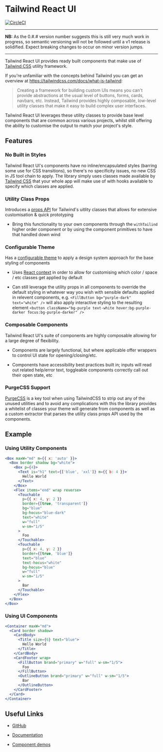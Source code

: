 # Tailwind React UI

[![CircleCI](https://circleci.com/gh/emortlock/tailwind-react-ui.svg?style=svg)](https://circleci.com/gh/emortlock/tailwind-react-ui)

---

**NB:** As the 0.#.# version number suggests this is still very much work in progress, so semantic versioning will not be followed until a v1 release is solidified. Expect breaking changes to occur on minor version jumps.

---

Tailwind React UI provides ready built components that make use of [Tailwind CSS](https://tailwindcss.com/) utility framework.

If you're unfamiliar with the concepts behind Tailwind you can get an overview at https://tailwindcss.com/docs/what-is-tailwind:

> Creating a framework for building custom UIs means you can't provide abstractions at the usual level of buttons, forms, cards, navbars, etc.
> Instead, Tailwind provides highly composable, low-level utility classes that make it easy to build complex user interfaces.

Tailwind React UI leverages these utility classes to provide base level components that are common across various projects, whilst still offering the ability to customise the output to match your project's style.

## Features

### No Built in Styles

Tailwind React UI's components have no inline/encapsulated styles (barring some use for CSS transitions), so there's no specificity issues, no new CSS in JS tool chain to apply. The library simply uses classes made available by [Tailwind CSS](https://tailwindcss.com/) that your whole app will make use of with hooks available to specify which classes are applied.

### Utility Class Props

Introduces a [props API](https://emortlock.github.io/tailwind-react-ui/#usage) for Tailwind's uitlity classes that allows for extensive customisation & quick prototyping

- Bring this functionality to your own components through the `withTailind` higher order component or by using the component primitives to have that handled down wind

### Configurable Theme

Has a [configurable theme](https://emortlock.github.io/tailwind-react-ui/#theming) to apply a design system approach for the base styling of components

- Uses [React context](https://reactjs.org/docs/context.html) in order to allow for customising which color / space / etc classes get applied by default

- Can still leverage the utility props in all components to override the default styling in whatever way you wish with sensible defaults applied in relevent components, e.g. `<FillButton bg="purple-dark" text="white" />` will also apply interactive styling to the resulting element `<button className="bg-purple text-white hover:bg-purple-darker focus:bg-purple-darker" />`

### Composable Components

Tailwind React UI's suite of components are highly composable allowing for a large degree of flexibility.

- Components are largely functional, but where applicable offer wrappers to control UI state for opening/closing/etc.

- Components have accessibility best practices built in; inputs will read out related help/error text, toggleable components correctly call out their open state, etc

### PurgeCSS Support

[PurgeCSS](https://github.com/FullHuman/purgecss) is a key tool when using TailwindCSS to strip out any of the unused utilities and to avoid any complications with this the library provides a whitelist of classes your theme will generate from components as well as a custom extractor that parses the utility class props API used by the components.

## Example

### Using Utility Components

```jsx
<Box maxW="md" m={{ x: 'auto' }}>
  <Box border shadow bg="white">
    <Box p={4}>
      <Text is="h1" text={['blue', 'xxl']} m={{ b: 4 }}>
        Hello World
      </Text>
    </Box>
    <Flex items="end" wrap reverse>
      <Touchable
        p={{ x: 4, y: 2 }}
        border={[true, 'transparent']}
        bg="blue"
        bg-hocus="blue-dark"
        text="white"
        w="full"
        w-sm="1/5"
      >
        Foo
      </Touchable>
      <Touchable
        p={{ x: 4, y: 2 }}
        border={[true, 'blue']}
        text="blue"
        text-hocus="white"
        bg-hocus="blue"
        w="full"
        w-sm="1/5"
      >
        Bar
      </Touchable>
    </Flex>
  </Box>
</Box>
```

### Using UI Components

```jsx
<Container maxW="md">
  <Card border shadow>
    <CardBody>
      <Title size={6} text="blue">
        Hello World
      </Title>
    </CardBody>
    <CardFooter wrap>
      <FillButton brand="primary" w="full" w-sm="1/5">
        Foo
      </FillButton>
      <OutlineButton brand="primary" w="full" w-sm="1/5">
        Bar
      </OutlineButton>
    </CardFooter>
  </Card>
</Container>
```

## Useful Links

- [GitHub](https://github.com/emortlock/tailwind-react-ui)

- [Documentation](https://emortlock.github.io/tailwind-react-ui/#documentation)

- [Component demos](https://emortlock.github.io/tailwind-react-ui/#utility-components)
